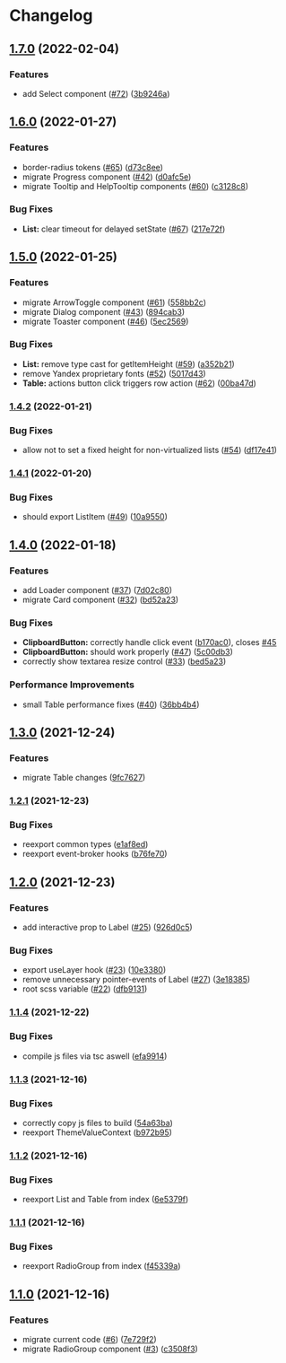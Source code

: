 # Changelog

## [1.7.0](https://www.github.com/yandex-cloud/uikit/compare/v1.6.0...v1.7.0) (2022-02-04)


### Features

* add Select component ([#72](https://www.github.com/yandex-cloud/uikit/issues/72)) ([3b9246a](https://www.github.com/yandex-cloud/uikit/commit/3b9246a3178319f2fb2887fafbe7afdd3b23e9c1))

## [1.6.0](https://www.github.com/yandex-cloud/uikit/compare/v1.5.0...v1.6.0) (2022-01-27)


### Features

* border-radius tokens ([#65](https://www.github.com/yandex-cloud/uikit/issues/65)) ([d73c8ee](https://www.github.com/yandex-cloud/uikit/commit/d73c8eee31226cd6efcfe483e4fb66ec4b8824e8))
* migrate Progress component ([#42](https://www.github.com/yandex-cloud/uikit/issues/42)) ([d0afc5e](https://www.github.com/yandex-cloud/uikit/commit/d0afc5ec229987d3f854be2f8570216644f1effc))
* migrate Tooltip and HelpTooltip components ([#60](https://www.github.com/yandex-cloud/uikit/issues/60)) ([c3128c8](https://www.github.com/yandex-cloud/uikit/commit/c3128c83473eb1490e2b4713602f7c93ebdd06df))


### Bug Fixes

* **List:** clear timeout for delayed setState ([#67](https://www.github.com/yandex-cloud/uikit/issues/67))  ([217e72f](https://www.github.com/yandex-cloud/uikit/commit/217e72f6c5813eba7be97cb5984a460d56c13c0b))

## [1.5.0](https://www.github.com/yandex-cloud/uikit/compare/v1.4.2...v1.5.0) (2022-01-25)


### Features

* migrate ArrowToggle component ([#61](https://www.github.com/yandex-cloud/uikit/issues/61)) ([558bb2c](https://www.github.com/yandex-cloud/uikit/commit/558bb2c171a910f31163ea257c94a079a42c6c9c))
* migrate Dialog component ([#43](https://www.github.com/yandex-cloud/uikit/issues/43)) ([894cab3](https://www.github.com/yandex-cloud/uikit/commit/894cab3add422b1e6ab562cf87ec331b1dd88438))
* migrate Toaster component ([#46](https://www.github.com/yandex-cloud/uikit/issues/46)) ([5ec2569](https://www.github.com/yandex-cloud/uikit/commit/5ec2569e6be4cff89deb14c01011f805e44454a0))


### Bug Fixes

* **List:** remove type cast for getItemHeight ([#59](https://www.github.com/yandex-cloud/uikit/issues/59)) ([a352b21](https://www.github.com/yandex-cloud/uikit/commit/a352b21c5f7245ec2fea6ad6c1cd08d167a123fc))
* remove Yandex proprietary fonts ([#52](https://www.github.com/yandex-cloud/uikit/issues/52)) ([5017d43](https://www.github.com/yandex-cloud/uikit/commit/5017d4332ef464f31640ac8bf576c301c727b38d))
* **Table:** actions button click triggers row action ([#62](https://www.github.com/yandex-cloud/uikit/issues/62)) ([00ba47d](https://www.github.com/yandex-cloud/uikit/commit/00ba47d4a232bb3d0318e07aff2da6a6b29b01b3))

### [1.4.2](https://www.github.com/yandex-cloud/uikit/compare/v1.4.1...v1.4.2) (2022-01-21)


### Bug Fixes

* allow not to set a fixed height for non-virtualized lists ([#54](https://www.github.com/yandex-cloud/uikit/issues/54)) ([df17e41](https://www.github.com/yandex-cloud/uikit/commit/df17e41348d0f065e14b4504187f80b064970a40))

### [1.4.1](https://www.github.com/yandex-cloud/uikit/compare/v1.4.0...v1.4.1) (2022-01-20)


### Bug Fixes

* should export ListItem ([#49](https://www.github.com/yandex-cloud/uikit/issues/49)) ([10a9550](https://www.github.com/yandex-cloud/uikit/commit/10a955019d72e3fe0e62d3bdea6a45c3a5d0b085))

## [1.4.0](https://www.github.com/yandex-cloud/uikit/compare/v1.3.0...v1.4.0) (2022-01-18)


### Features

* add Loader component ([#37](https://www.github.com/yandex-cloud/uikit/issues/37)) ([7d02c80](https://www.github.com/yandex-cloud/uikit/commit/7d02c8081cea52d25235a3d26c101f35d3a25f1c))
* migrate Card component ([#32](https://www.github.com/yandex-cloud/uikit/issues/32)) ([bd52a23](https://www.github.com/yandex-cloud/uikit/commit/bd52a232dbcf913d5101a45ce5bed01873a46a69))


### Bug Fixes

* **ClipboardButton:** correctly handle click event ([b170ac0](https://www.github.com/yandex-cloud/uikit/commit/b170ac02ed839ca658b9ef90f4533f04008e6176)), closes [#45](https://www.github.com/yandex-cloud/uikit/issues/45)
* **ClipboardButton:** should work properly ([#47](https://www.github.com/yandex-cloud/uikit/issues/47)) ([5c00db3](https://www.github.com/yandex-cloud/uikit/commit/5c00db37f14af0a521e90f1265f3227d3737bb13))
* correctly show textarea resize control ([#33](https://www.github.com/yandex-cloud/uikit/issues/33)) ([bed5a23](https://www.github.com/yandex-cloud/uikit/commit/bed5a2364d71b2a3f635b98b14a39361e379fd09))


### Performance Improvements

* small Table performance fixes ([#40](https://www.github.com/yandex-cloud/uikit/issues/40)) ([36bb4b4](https://www.github.com/yandex-cloud/uikit/commit/36bb4b4421d91954df82b298c32d89f539ea09cb))

## [1.3.0](https://www.github.com/yandex-cloud/uikit/compare/v1.2.1...v1.3.0) (2021-12-24)


### Features

* migrate Table changes ([9fc7627](https://www.github.com/yandex-cloud/uikit/commit/9fc7627b9a41e0e42e541c04e603a9b0016b8592))

### [1.2.1](https://www.github.com/yandex-cloud/uikit/compare/v1.2.0...v1.2.1) (2021-12-23)


### Bug Fixes

* reexport common types ([e1af8ed](https://www.github.com/yandex-cloud/uikit/commit/e1af8ed165aea90df8bb7b673edcfe6045b7707f))
* reexport event-broker hooks ([b76fe70](https://www.github.com/yandex-cloud/uikit/commit/b76fe70a8b2227b4a00c2a35f2a0cd36b5e9f5a8))

## [1.2.0](https://www.github.com/yandex-cloud/uikit/compare/v1.1.4...v1.2.0) (2021-12-23)


### Features

* add interactive prop to Label ([#25](https://www.github.com/yandex-cloud/uikit/issues/25)) ([926d0c5](https://www.github.com/yandex-cloud/uikit/commit/926d0c5ca31dc8a3a33261d03fd0449fd7e2d2fe))


### Bug Fixes

* export useLayer hook ([#23](https://www.github.com/yandex-cloud/uikit/issues/23)) ([10e3380](https://www.github.com/yandex-cloud/uikit/commit/10e3380db7a68c77337b63a4c7bd033d8283eefe))
* remove unnecessary pointer-events of Label ([#27](https://www.github.com/yandex-cloud/uikit/issues/27)) ([3e18385](https://www.github.com/yandex-cloud/uikit/commit/3e183854f1a440e146bc903ad37d7352f3245fa8))
* root scss variable ([#22](https://www.github.com/yandex-cloud/uikit/issues/22)) ([dfb9131](https://www.github.com/yandex-cloud/uikit/commit/dfb91311dd387354421dba195313ba4e93a7556b))

### [1.1.4](https://www.github.com/yandex-cloud/uikit/compare/v1.1.3...v1.1.4) (2021-12-22)


### Bug Fixes

* compile js files via tsc aswell ([efa9914](https://www.github.com/yandex-cloud/uikit/commit/efa9914a544514d8c2ef85ab7dbfb0996802ce94))

### [1.1.3](https://www.github.com/yandex-cloud/uikit/compare/v1.1.2...v1.1.3) (2021-12-16)


### Bug Fixes

* correctly copy js files to build ([54a63ba](https://www.github.com/yandex-cloud/uikit/commit/54a63bae8a9686fbe9229cdde06cdf79f7cd624b))
* reexport ThemeValueContext ([b972b95](https://www.github.com/yandex-cloud/uikit/commit/b972b95b1b1dd0a4c392999588eab3c1ecc19da2))

### [1.1.2](https://www.github.com/yandex-cloud/uikit/compare/v1.1.1...v1.1.2) (2021-12-16)


### Bug Fixes

* reexport List and Table from index ([6e5379f](https://www.github.com/yandex-cloud/uikit/commit/6e5379fe84a280087730719040c32c003b511f86))

### [1.1.1](https://www.github.com/yandex-cloud/uikit/compare/v1.1.0...v1.1.1) (2021-12-16)


### Bug Fixes

* reexport RadioGroup from index ([f45339a](https://www.github.com/yandex-cloud/uikit/commit/f45339ad06340a7f2b6105962fb572e72dd77562))

## [1.1.0](https://www.github.com/yandex-cloud/uikit/compare/v1.0.1...v1.1.0) (2021-12-16)


### Features

* migrate current code ([#6](https://www.github.com/yandex-cloud/uikit/issues/6)) ([7e729f2](https://www.github.com/yandex-cloud/uikit/commit/7e729f2948edba225a3fefd4976b91640b0d6c00))
* migrate RadioGroup component ([#3](https://www.github.com/yandex-cloud/uikit/issues/3)) ([c3508f3](https://www.github.com/yandex-cloud/uikit/commit/c3508f34eb51ca8aff3136a93f49b86dc6e35e99))
